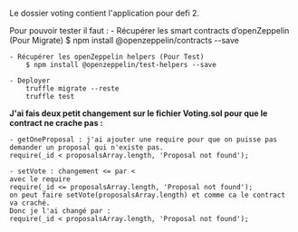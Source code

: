 Le dossier voting contient l'application pour defi 2.

Pour pouvoir tester il faut :
    - Récupérer les smart contracts d’openZeppelin (Pour Migrate)
        $ npm install @openzeppelin/contracts --save

    - Récupérer les openZeppelin helpers (Pour Test)
        $ npm install @openzeppelin/test-helpers --save

    - Deployer 
        truffle migrate --reste
        truffle test


**J'ai fais deux petit changement sur le fichier Voting.sol pour que le contract ne crache pas :**

    - getOneProposal : j'ai ajouter une require pour que on puisse pas demander un proposal qui n'existe pas.
    require(_id < proposalsArray.length, 'Proposal not found');

    - setVote : changement <= par <
    avec le require 
    require(_id <= proposalsArray.length, 'Proposal not found');
    on peut faire setVote(proposalsArray.length) et comme ca le contract va craché.
    Donc je l'ai changé par :
    require(_id < proposalsArray.length, 'Proposal not found');
